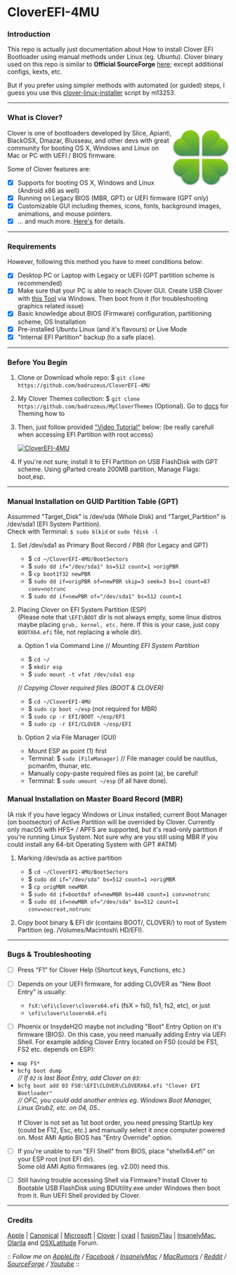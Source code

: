 # CloverEFI-4MU
### Introduction
This repo is actually just documentation about How to install Clover EFI Bootloader using manual methods under Linux (eg. Ubuntu). Clover binary used on this repo is similar to <b>Official SourceForge</b> [here](https://sourceforge.net/projects/cloverefiboot/files/Bootable_ISO/); except additional configs, kexts, etc.
 
But if you prefer using simpler methods with automated (or guided) steps, I guess you use this [clover-linux-installer](https://github.com/m13253/clover-linux-installer) script by m13253.

--------------------------------------------------------------------------------------------

### What is Clover?
<img src="/img/CloverEFI-Bootloader.png?raw=true" alt="Clover EFI Bootloader" align="right">

Clover is one of bootloaders developed by Slice, Apianti, BlackOSX, Dmazar, Blusseau, and other devs with great community for booting OS X, Windows and Linux on Mac or PC with UEFI / BIOS firmware.
 
Some of Clover features are:
- [x] Supports for booting OS X, Windows and Linux (Android x86 as well)
- [x] Running on Legacy BIOS (MBR, GPT) or UEFI firmware (GPT only)
- [x] Customizable GUI including themes, icons, fonts, background images, animations, and mouse pointers.
- [x] ... and much more. [Here's](https://sourceforge.net/projects/cloverefiboot/) for details.

--------------------------------------------------------------------------------------------

### Requirements
However, following this method you have to meet conditions below:
- [x] Desktop PC or Laptop with Legacy or UEFI (GPT partition scheme is recommended)
- [x] Make sure that your PC is able to reach Clover GUI. Create USB Clover with [this Tool](http://cvad-mac.narod.ru/index/bootdiskutility_exe/0-5) via Windows. Then boot from it (for troubleshooting graphics related issue)
- [x] Basic knowledge about BIOS (Firmware) configuration, partitioning scheme, OS Installation
- [x] Pre-installed Ubuntu Linux (and it's flavours) or Live Mode
- [x] "Internal EFI Partition" backup (to a safe place).

--------------------------------------------------------------------------------------------

### Before You Begin
1. Clone or Download whole repo: $ `git clone https://github.com/badruzeus/CloverEFI-4MU`
2. My Clover Themes collection: $ `git clone https://github.com/badruzeus/MyCloverThemes` (Optional). Go to [docs](https://github.com/badruzeus/CloverEFI-4MU/blob/master/docs/How-to-use-Clover-Themes.txt) for Theming how to
3. Then, just follow provided ["Video Tutorial"](https://www.youtube.com/watch?v=YPWWinxwOcY) below: (be really carefull when accessing EFI Partition with root access)
 
   [![CloverEFI-4MU](https://github.com/badruzeus/CloverEFI-4MU/raw/master/img/CloverEFI-4MU.png)](https://www.youtube.com/watch?v=YPWWinxwOcY)
4. If you're not sure; install it to EFI Partition on USB FlashDisk with GPT scheme. Using gParted create 200MB partition, Manage Flags: boot,esp.
--------------------------------------------------------------------------------------------

### Manual Installation on GUID Partition Table (GPT)
Assummed "Target_Disk" is /dev/sda (Whole Disk) and "Target_Partition" is /dev/sda1 (EFI System Partition).
<br>Check with Terminal: `$ sudo blkid` or `sudo fdisk -l`<br/>
 
1. Set /dev/sda1 as Primary Boot Record / PBR (for Legacy and GPT)
	- $ `cd ~/CloverEFI-4MU/BootSectors`
	- $ `sudo dd if="/dev/sda1" bs=512 count=1 >origPBR`
	- $ `cp boot1f32 newPBR`
	- $ `sudo dd if=origPBR of=newPBR skip=3 seek=3 bs=1 count=87 conv=notrunc`
	- $ `sudo dd if=newPBR of="/dev/sda1" bs=512 count=1`
 
2. Placing Clover on EFI System Partition (ESP)
   <br>(Please note that `\EFI\BOOT` dir is not always empty, some linux distros maybe placing `grub, kernel, etc.` here. If this is your case, just copy `BOOTX64.efi` file, not replacing a whole dir).<br/>
 
	a. Option 1 via Command Line
	// <i>Mounting EFI System Partition</i><br/>
	- $ `cd ~/`
	- $ `mkdir esp`
	- $ `sudo mount -t vfat /dev/sda1 esp`
 
	// <i>Copying Clover required files (BOOT & CLOVER)</i>
	- $ `cd ~/CloverEFI-4MU`
	- $ `sudo cp boot ~/esp` (not required for MBR)
	- $ `sudo cp -r EFI/BOOT ~/esp/EFI`
	- $ `sudo cp -r EFI/CLOVER ~/esp/EFI`
 
	b. Option 2 via File Manager (GUI)
	- Mount ESP as point (1) first
	- Terminal: $ `sudo [FileManager]` // File manager could be nautilus, pcmanfm, thunar, etc.
	- Manually copy-paste required files as point (a), be careful!
	- Terminal: $ `sudo umount ~/esp` (if all have done).
 
### Manual Installation on Master Board Record (MBR)
(A risk if you have legacy Windows or Linux installed; current Boot Manager (on bootsector) of Active Partition will be overrided by Clover. Currently only macOS with HFS+ / APFS are supported, but it's read-only partition if you're running Linux System. Not sure why are you still using MBR If you could install any 64-bit Operating System with GPT #ATM)
 
1. Marking /dev/sda as active partition
	- $ `cd ~/CloverEFI-4MU/BootSectors`
	- $ `sudo dd if="/dev/sda" bs=512 count=1 >origMBR`
	- $ `cp origMBR newMBR`
	- $ `sudo dd if=boot0af of=newMBR bs=440 count=1 conv=notrunc`
	- $ `sudo dd if=newMBR of="/dev/sda" bs=512 count=1 conv=nocreat,notrunc`
 
2. Copy boot binary & EFI dir (contains BOOT/, CLOVER/) to root of System Partition (eg. /Volumes/Macintosh\ HD/EFI).

--------------------------------------------------------------------------------------------

### Bugs & Troubleshooting
- [ ] Press "F1" for Clover Help (Shortcut keys, Functions, etc.)
- [ ] Depends on your UEFI firmware, for adding CLOVER as "New Boot Entry" is usually:
   - `fsX:\efi\clover\cloverx64.efi` (fsX = fs0, fs1, fs2, etc), or just
   - `\efi\clover\cloverx64.efi`

- [ ] Phoenix or InsydeH2O maybe not including "Boot" Entry Option on it's firmware (BIOS). On this case, you need manually adding Entry via UEFI Shell. For example adding Clover Entry located on FS0 (could be FS1, FS2 etc. depends on ESP):
- `map FS*`
- `bcfg boot dump`
<br><i>// If `02` is last Boot Entry, add Clover on `03`:</i><br/>
- `bcfg boot add 03 FS0:\EFI\CLOVER\CLOVERX64.efi "Clover EFI Bootloader"`
<br> <i>// OFC, you could add another entries eg. Windows Boot Manager, Linux Grub2, etc. on 04, 05..</i><br/>
<br> If Clover is not set as 1st boot order, you need pressing StartUp key (could be F12, Esc, etc.) and manually select it once computer powered on. Most AMI Aptio BIOS has "Entry Override" option.<br/>

- [ ] If you're unable to run "EFI Shell" from BIOS, place "shellx64.efi" on your ESP root (not EFI dir).
<br>Some old AMI Aptio firmwares (eg. v2.00) need this.<br/>

- [ ] Still having trouble accessing Shell via Firmware? Install Clover to Bootable USB FlashDisk using BDUtility.exe under Windows then boot from it. Run UEFI Shell provided by Clover.

--------------------------------------------------------------------------------------------

### Credits
[Apple](https://www.apple.com) | [Canonical](https://www.ubuntu.com) | [Microsoft](https://www.microsoft.com/en-us/windows) | [Clover](https://sourceforge.net/projects/cloverefiboot) | [cvad](http://cvad-mac.narod.ru/index/bootdiskutility_exe/0-5) | [fusion71au](http://www.insanelymac.com/forum/topic/310038-manually-install-clover-and-configure-boot-priority-with-easyuefi-in-windows/#entry2200235) | [InsanelyMac](https://www.insanelymac.com/forum), [Olarila](http://olarila.com/forum) and [OSXLatitude](https://osxlatitude.com/forums) Forum.
 
 
:: <i>Follow me on [AppleLife](https://www.applelife.ru/members/badruzeus.112558/) / [Facebook](https://fb.com/badruzeus) / [InsanelyMac](https://www.insanelymac.com/forum/profile/826765-badruzeus) / [MacRumors](https://forums.macrumors.com/members/badruzeus.1133819/) /  [Reddit](https://www.reddit.com/user/Badruzeus) / [SourceForge](https://sourceforge.net/u/badruzeus/profile) / [Youtube](https://www.youtube.com/channel/UCM2mZ2r2Gy914X-3N18b6qA)</i> ::
